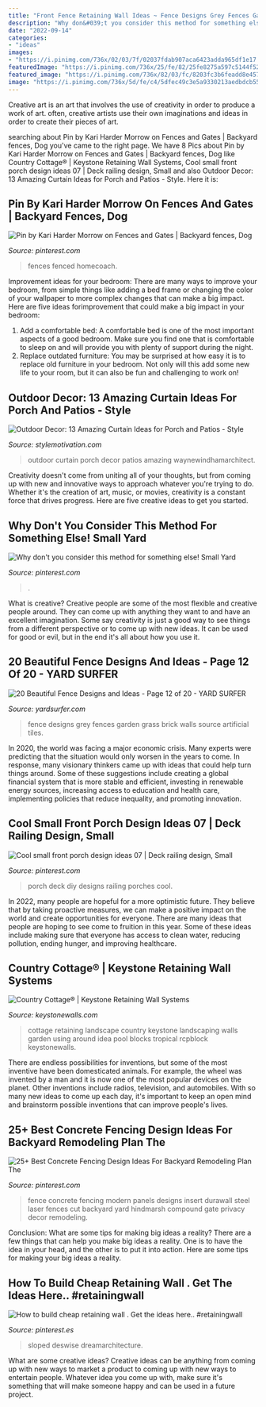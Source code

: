 ```yaml
---
title: "Front Fence Retaining Wall Ideas ~ Fence Designs Grey Fences Garden Grass Brick Walls Source Artificial Tiles"
description: "Why don&#039;t you consider this method for something else! small yard"
date: "2022-09-14"
categories:
- "ideas"
images:
- "https://i.pinimg.com/736x/02/03/7f/02037fdab907aca6423adda965df1e17.jpg"
featuredImage: "https://i.pinimg.com/736x/25/fe/82/25fe8275a597c5144f52a04ab3f9b545--country-fences-country-fence-ideas.jpg"
featured_image: "https://i.pinimg.com/736x/82/03/fc/8203fc3b6feadd8e4570a67073b1f62d.jpg"
image: "https://i.pinimg.com/736x/5d/fe/c4/5dfec49c3e5a9330213aedbdcb553fdd.jpg"
---
```



Creative art is an art that involves the use of creativity in order to produce a work of art. often, creative artists use their own imaginations and ideas in order to create their pieces of art.

	

		
searching about Pin by Kari Harder Morrow on Fences and Gates | Backyard fences, Dog you've came to the right page. We have 8 Pics about Pin by Kari Harder Morrow on Fences and Gates | Backyard fences, Dog like Country Cottage® | Keystone Retaining Wall Systems, Cool small front porch design ideas 07 | Deck railing design, Small and also Outdoor Decor: 13 Amazing Curtain Ideas for Porch and Patios - Style. Here it is:
		
    
## Pin By Kari Harder Morrow On Fences And Gates | Backyard Fences, Dog

<img loading=lazy src="https://i.pinimg.com/736x/25/fe/82/25fe8275a597c5144f52a04ab3f9b545--country-fences-country-fence-ideas.jpg" onerror="this.onerror=null;this.src='https://tse4.mm.bing.net/th?id=OIP.CEsVXaZpAFklKjv-GhmwOwHaJ3&amp;pid=15.1';" alt="Pin by Kari Harder Morrow on Fences and Gates | Backyard fences, Dog">

_Source: pinterest.com_

>fences fenced homecoach. 

	

Improvement ideas for your bedroom:
There are many ways to improve your bedroom, from simple things like adding a bed frame or changing the color of your wallpaper to more complex changes that can make a big impact. Here are five ideas forimprovement that could make a big impact in your bedroom: 
1) Add a comfortable bed: A comfortable bed is one of the most important aspects of a good bedroom. Make sure you find one that is comfortable to sleep on and will provide you with plenty of support during the night. 
2) Replace outdated furniture: You may be surprised at how easy it is to replace old furniture in your bedroom. Not only will this add some new life to your room, but it can also be fun and challenging to work on!

    
## Outdoor Decor: 13 Amazing Curtain Ideas For Porch And Patios - Style

<img loading=lazy src="https://homebnc.com/homeimg/2017/05/13-outdoor-curtain-ideas-homebnc.jpg" onerror="this.onerror=null;this.src='https://tse1.mm.bing.net/th?id=OIP.OeKbnHB8F_fVa3qmXHldNgHaJQ&amp;pid=15.1';" alt="Outdoor Decor: 13 Amazing Curtain Ideas for Porch and Patios - Style">

_Source: stylemotivation.com_

>outdoor curtain porch decor patios amazing waynewindhamarchitect. 

	

Creativity doesn't come from uniting all of your thoughts, but from coming up with new and innovative ways to approach whatever you're trying to do. Whether it's the creation of art, music, or movies, creativity is a constant force that drives progress. Here are five creative ideas to get you started.

    
## Why Don&#039;t You Consider This Method For Something Else! Small Yard

<img loading=lazy src="https://i.pinimg.com/736x/98/37/f3/9837f3788cd8e49433b24af6936de0fc.jpg" onerror="this.onerror=null;this.src='https://tse4.mm.bing.net/th?id=OIP.SN7a_W09zSwfOOUel8Pu7QHaJ3&amp;pid=15.1';" alt="Why don&#039;t you consider this method for something else! Small Yard">

_Source: pinterest.com_

>. 

	

What is creative?
Creative people are some of the most flexible and creative people around. They can come up with anything they want to and have an excellent imagination. Some say creativity is just a good way to see things from a different perspective or to come up with new ideas. It can be used for good or evil, but in the end it's all about how you use it.

    
## 20 Beautiful Fence Designs And Ideas - Page 12 Of 20 - YARD SURFER

<img loading=lazy src="http://yardsurfer.com/wp-content/uploads/2017/01/Fence-Designs-and-Ideas-12.jpg" onerror="this.onerror=null;this.src='https://tse2.mm.bing.net/th?id=OIP.tL3XiDAy2V2AW6QBwtH5UQHaKh&amp;pid=15.1';" alt="20 Beautiful Fence Designs and Ideas - Page 12 of 20 - YARD SURFER">

_Source: yardsurfer.com_

>fence designs grey fences garden grass brick walls source artificial tiles. 

	

In 2020, the world was facing a major economic crisis. Many experts were predicting that the situation would only worsen in the years to come. In response, many visionary thinkers came up with ideas that could help turn things around. Some of these suggestions include creating a global financial system that is more stable and efficient, investing in renewable energy sources, increasing access to education and health care, implementing policies that reduce inequality, and promoting innovation.

    
## Cool Small Front Porch Design Ideas 07 | Deck Railing Design, Small

<img loading=lazy src="https://i.pinimg.com/736x/82/03/fc/8203fc3b6feadd8e4570a67073b1f62d.jpg" onerror="this.onerror=null;this.src='https://tse4.mm.bing.net/th?id=OIP.ZHKFw3Ci-YASGJ8rUY4EfgHaLH&amp;pid=15.1';" alt="Cool small front porch design ideas 07 | Deck railing design, Small">

_Source: pinterest.com_

>porch deck diy designs railing porches cool. 

	

In 2022, many people are hopeful for a more optimistic future. They believe that by taking proactive measures, we can make a positive impact on the world and create opportunities for everyone. There are many ideas that people are hoping to see come to fruition in this year. Some of these ideas include making sure that everyone has access to clean water, reducing pollution, ending hunger, and improving healthcare.

    
## Country Cottage® | Keystone Retaining Wall Systems

<img loading=lazy src="https://www.keystonewalls.com/application/files/cache/thumbnails/959a5008b8c8a0281e0b1a98a44d3662.jpg" onerror="this.onerror=null;this.src='https://tse2.mm.bing.net/th?id=OIP.V0vWdW8gj4hYtZ97V6rUZwHaE8&amp;pid=15.1';" alt="Country Cottage® | Keystone Retaining Wall Systems">

_Source: keystonewalls.com_

>cottage retaining landscape country keystone landscaping walls garden using around idea pool blocks tropical rcpblock keystonewalls. 

	

There are endless possibilities for inventions, but some of the most inventive have been domesticated animals. For example, the wheel was invented by a man and it is now one of the most popular devices on the planet. Other inventions include radios, television, and automobiles. With so many new ideas to come up each day, it's important to keep an open mind and brainstorm possible inventions that can improve people's lives.

    
## 25+ Best Concrete Fencing Design Ideas For Backyard Remodeling Plan The

<img loading=lazy src="https://i.pinimg.com/736x/5d/fe/c4/5dfec49c3e5a9330213aedbdcb553fdd.jpg" onerror="this.onerror=null;this.src='https://tse2.mm.bing.net/th?id=OIP.hk5tmhoL85S4IuVx9GHRqQHaFw&amp;pid=15.1';" alt="25+ Best Concrete Fencing Design Ideas For Backyard Remodeling Plan The">

_Source: pinterest.com_

>fence concrete fencing modern panels designs insert durawall steel laser fences cut backyard yard hindmarsh compound gate privacy decor remodeling. 

	

Conclusion: What are some tips for making big ideas a reality?
There are a few things that can help you make big ideas a reality. One is to have the idea in your head, and the other is to put it into action. Here are some tips for making your big ideas a reality.

    
## How To Build Cheap Retaining Wall . Get The Ideas Here.. #retainingwall

<img loading=lazy src="https://i.pinimg.com/736x/02/03/7f/02037fdab907aca6423adda965df1e17.jpg" onerror="this.onerror=null;this.src='https://tse2.mm.bing.net/th?id=OIP.ldX2ZOF-GWAYUaSsdnrVKQHaLH&amp;pid=15.1';" alt="How to build cheap retaining wall . Get the ideas here.. #retainingwall">

_Source: pinterest.es_

>sloped deswise dreamarchitecture. 

	

What are some creative ideas?
Creative ideas can be anything from coming up with new ways to market a product to coming up with new ways to entertain people. Whatever idea you come up with, make sure it's something that will make someone happy and can be used in a future project.

